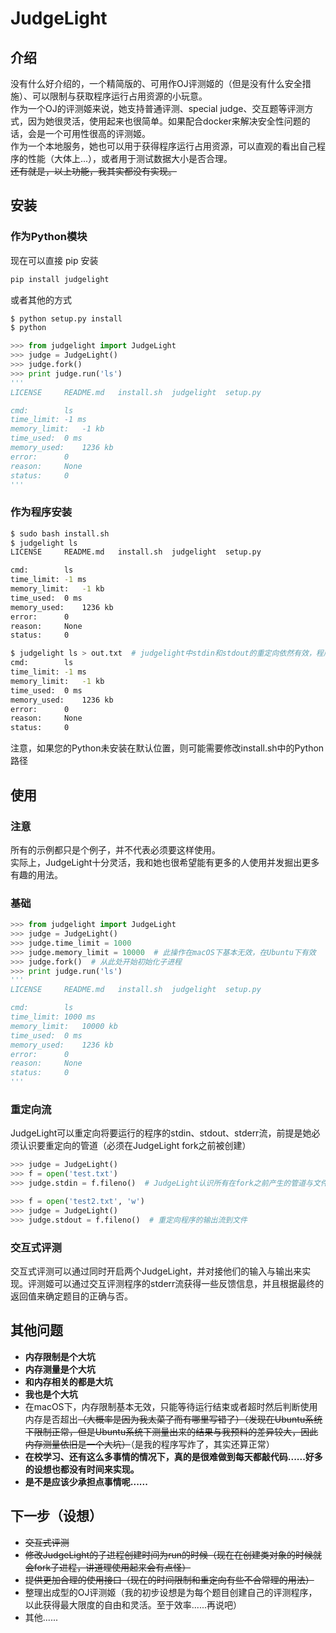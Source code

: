 # JudgeLight

## 介绍
没有什么好介绍的，一个精简版的、可用作OJ评测姬的（但是没有什么安全措施）、可以限制与获取程序运行占用资源的小玩意。  
作为一个OJ的评测姬来说，她支持普通评测、special judge、交互题等评测方式，因为她很灵活，使用起来也很简单。如果配合docker来解决安全性问题的话，会是一个可用性很高的评测姬。  
作为一个本地服务，她也可以用于获得程序运行占用资源，可以直观的看出自己程序的性能（大体上...），或者用于测试数据大小是否合理。  
<del>还有就是，以上功能，我其实都没有实现。</del>


## 安装

### 作为Python模块

现在可以直接 pip 安装
```bash
pip install judgelight
```

或者其他的方式
```bash
$ python setup.py install
$ python
```
```python
>>> from judgelight import JudgeLight
>>> judge = JudgeLight()
>>> judge.fork()
>>> print judge.run('ls')
'''
LICENSE		README.md	install.sh	judgelight	setup.py

cmd:		ls
time_limit:	-1 ms
memory_limit:	-1 kb
time_used:	0 ms
memory_used:	1236 kb
error:		0
reason:		None
status:		0
'''
```

### 作为程序安装
```bash
$ sudo bash install.sh
$ judgelight ls
LICENSE		README.md	install.sh	judgelight	setup.py

cmd:		ls
time_limit:	-1 ms
memory_limit:	-1 kb
time_used:	0 ms
memory_used:	1236 kb
error:		0
reason:		None
status:		0

$ judgelight ls > out.txt  # judgelight中stdin和stdout的重定向依然有效，程序运行的结果通过stderr流传出
cmd:		ls
time_limit:	-1 ms
memory_limit:	-1 kb
time_used:	0 ms
memory_used:	1236 kb
error:		0
reason:		None
status:		0
```
注意，如果您的Python未安装在默认位置，则可能需要修改install.sh中的Python路径


## 使用

### 注意
所有的示例都只是个例子，并不代表必须要这样使用。  
实际上，JudgeLight十分灵活，我和她也很希望能有更多的人使用并发掘出更多有趣的用法。
 
### 基础
```python
>>> from judgelight import JudgeLight
>>> judge = JudgeLight()
>>> judge.time_limit = 1000
>>> judge.memory_limit = 10000  # 此操作在macOS下基本无效，在Ubuntu下有效
>>> judge.fork()  # 从此处开始初始化子进程
>>> print judge.run('ls')
'''
LICENSE		README.md	install.sh	judgelight	setup.py

cmd:		ls
time_limit:	1000 ms
memory_limit:	10000 kb
time_used:	0 ms
memory_used:	1236 kb
error:		0
reason:		None
status:		0
'''
```

### 重定向流
JudgeLight可以重定向将要运行的程序的stdin、stdout、stderr流，前提是她必须认识要重定向的管道（必须在JudgeLight fork之前被创建）
```python
>>> judge = JudgeLight()
>>> f = open('test.txt')
>>> judge.stdin = f.fileno()  # JudgeLight认识所有在fork之前产生的管道与文件描述符
```

```python
>>> f = open('test2.txt', 'w')
>>> judge = JudgeLight()
>>> judge.stdout = f.fileno()  # 重定向程序的输出流到文件
```

### 交互式评测
交互式评测可以通过同时开启两个JudgeLight，并对接他们的输入与输出来实现。评测姬可以通过交互评测程序的stderr流获得一些反馈信息，并且根据最终的返回值来确定题目的正确与否。  


## 其他问题

- **内存限制是个大坑**
- **内存测量是个大坑**
- **和内存相关的都是大坑**
- **我也是个大坑**
- 在macOS下，内存限制基本无效，只能等待运行结束或者超时然后判断使用内存是否超出<del>（大概率是因为我太菜了而有哪里写错了）</del><del>（发现在Ubuntu系统下限制正常，但是Ubuntu系统下测量出来的结果与我预料的差异较大，因此内存测量依旧是一个大坑）</del>（是我的程序写炸了，其实还算正常）
- **在校学习、还有这么多事情的情况下，真的是很难做到每天都敲代码......好多的设想也都没有时间来实现。**
- **是不是应该少承担点事情呢......**

## 下一步（设想）
- <del>交互式评测</del>
- <del>修改JudgeLight的子进程创建时间为run的时候（现在在创建类对象的时候就会fork子进程，讲道理使用起来会有点怪）</del>
- <del>提供更加合理的使用接口（现在的时间限制和重定向有些不合常理的用法）</del>
- 整理出成型的OJ评测姬（我的初步设想是为每个题目创建自己的评测程序，以此获得最大限度的自由和灵活。至于效率......再说吧）
- 其他......